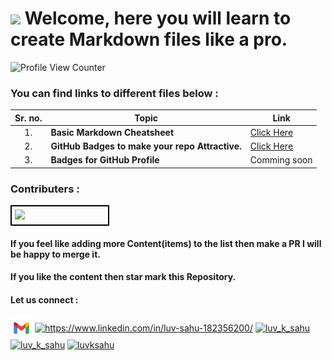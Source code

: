 
<h1><img src="https://raw.githubusercontent.com/MartinHeinz/MartinHeinz/master/wave.gif" width="30px"> Welcome, here you will learn to create Markdown files like a pro.</h1>

![Profile View Counter](https://komarev.com/ghpvc/?username=luvksahu)

### You can find links to different files below :

|Sr. no.|Topic|Link|
|:---:|-------|------|
|1.|**Basic Markdown Cheatsheet**|[Click Here](https://github.com/luvksahu/Learning-markdown/blob/0464c9b60475618a25c5d6924e4dd928f974b28f/Mark-Down_cheatsheet.md)|
|2.|**GitHub Badges to make your repo Attractive.**|[Click Here](https://github.com/luvksahu/Learning-markdown/blob/f4aaa739909bd02b93c958814ba2489faaf0af8b/GitHub-Badges.md)|
|3.|**Badges for GitHub Profile**|Comming soon|
### Contributers : 
<div style="width: calc(30% - .5em); border: 2px solid black; padding: 5px;">
<img src="https://contrib.rocks/image?repo=luvksahu/learning-markdown"></div>

#### If you feel like adding more Content(items) to the list then make a PR I will be happy to merge it.
#### If you like the content then star mark this Repository.
#### Let us connect :

<a href="mailto:lksahuji365@gmail.com"><img align="center" width="35px" src="https://github.com/edent/SuperTinyIcons/raw/master/images/svg/gmail.svg" style="max-width: 100%;"></a>
<a href="https://www.linkedin.com/in/luv-sahu-182356200/" target="blank"><img align="center" src="https://raw.githubusercontent.com/rahuldkjain/github-profile-readme-generator/master/src/images/icons/Social/linked-in-alt.svg" alt="https://www.linkedin.com/in/luv-sahu-182356200/" height="30" width="40" /></a>
<a href="https://instagram.com/luv_k_sahu" target="blank"><img align="center" src="https://raw.githubusercontent.com/rahuldkjain/github-profile-readme-generator/master/src/images/icons/Social/instagram.svg" alt="luv_k_sahu" height="30" width="40" /></a>
<a href="https://twitter.com/luv_k_sahu" target="blank"><img align="center" src="https://raw.githubusercontent.com/rahuldkjain/github-profile-readme-generator/master/src/images/icons/Social/twitter.svg" alt="luv_k_sahu" height="30" width="40" /></a>
<a href="https://fb.com/luvksahu" target="blank"><img align="center" src="https://raw.githubusercontent.com/rahuldkjain/github-profile-readme-generator/master/src/images/icons/Social/facebook.svg" alt="luvksahu" height="30" width="40" /></a>
